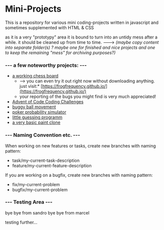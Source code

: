 # Mini-Projects

This is a repository for various mini coding-projects written in javascript and sometimes supplemented with HTML & CSS

as it is a very "prototypy" area it is bound to turn into an untidy mess after a while. 
it should be cleaned up from time to time.
---> *(maybe copy content into separate folder(s) ? maybe one for finished and nice projects and one to keep the remaining "mess" for archiving purposes?)*



### --- a few noteworthy projects: ---

- [a working chess board](simulators/chess/chess_v1_redesign)
    * --> you can even try it out right now without downloading anything. just visit:* [https://frogfrequency.github.io/](https://frogfrequency.github.io/)
    * your reporting of the bugs you might find is very much appreciated!
- [Advent of Code Coding Challenges](adventofcode)
- [buggy ball movement](simulators/sim_1)
- [poker probability simulator](JS-only-projects/Poker/poker-master-build)
- [little guessing programm](pixelEstimator_V2)
- [a very basic paint clone](drawing-programms/Paint_V1)




### --- Naming Convention etc. --- 

When working on new features or tasks, create new branches with naming pattern:

- task/my-current-task-description
- feature/my-current-feature-description

If you are working on a bugfix, create new branches with naming pattern:

- fix/my-current-problem
- bugfix/my-current-problem




### --- Testing Area --- 

bye bye from sandro
bye bye from marcel

testing further...

